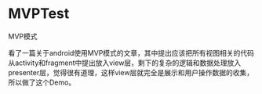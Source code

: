 # MVPTest

MVP模式

看了一篇关于android使用MVP模式的文章，其中提出应该把所有视图相关的代码从activity和fragment中提出放入view层，剩下的复杂的逻辑和数据处理放入presenter层，觉得很有道理，这样view层就完全是展示和用户操作数据的收集，所以做了这个Demo。


